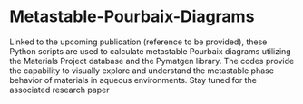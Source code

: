 # Metastable-Pourbaix-Diagrams
Linked to the upcoming publication (reference to be provided), these Python scripts are used to calculate metastable Pourbaix diagrams utilizing the Materials Project database and the Pymatgen library. 
The codes provide the capability to visually explore and understand the metastable phase behavior of materials in aqueous environments. Stay tuned for the associated research paper
